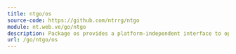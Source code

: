 ```yaml
---
title: ntgo/os
source-code: https://github.com/ntrrg/ntgo
module: nt.web.ve/go/ntgo
description: Package os provides a platform-independent interface to operating system functionality.
url: /go/ntgo/os
---
```

